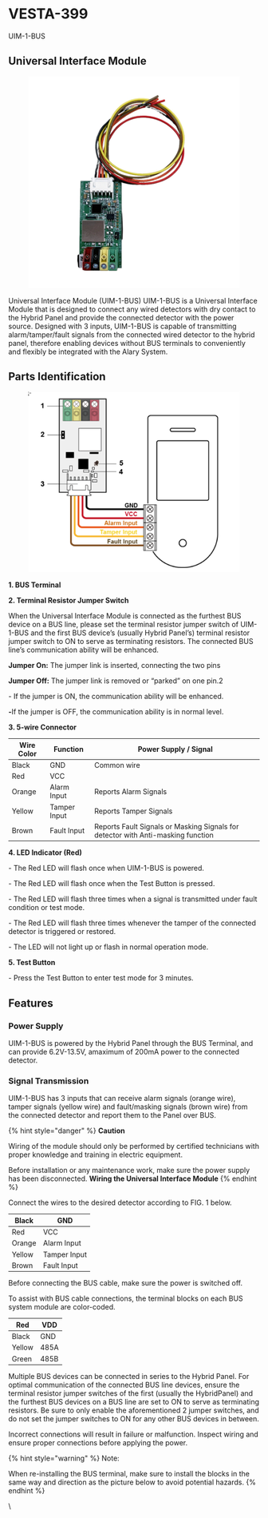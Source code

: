 # VESTA-399

UIM-1-BUS

## Universal Interface Module

<figure><img src=".gitbook/assets/image (5) (1) (1) (1).png" alt=""><figcaption></figcaption></figure>

Universal Interface Module (UIM-1-BUS) UIM-1-BUS is a Universal Interface Module that is designed to connect any wired detectors with dry contact to the Hybrid Panel and provide the connected detector with the power source. Designed with 3 inputs, UIM-1-BUS is capable of transmitting alarm/tamper/fault signals from the connected wired detector to the hybrid panel, therefore enabling devices without BUS terminals to conveniently and flexibly be integrated with the Alary System.

## Parts Identification



<figure><img src=".gitbook/assets/2025-02-27 14_51_34-UIM-1-BUS_20230804.pdf - Foxit PDF Reader.png" alt=""><figcaption></figcaption></figure>

**1. BUS Terminal**

**2. Terminal Resistor Jumper Switch**

When the Universal Interface Module is connected as the furthest BUS device on a BUS line, please set the terminal resistor jumper switch of UIM-1-BUS and the first BUS device’s (usually Hybrid Panel’s) terminal resistor jumper switch to ON to serve as terminating resistors. The connected BUS line’s communication ability will be enhanced.



**Jumper On:** The jumper link is inserted, connecting the two pins

&#x20;**Jumper Off:** The jumper link is removed or “parked” on one pin.2 &#x20;

\- If the jumper is ON, the communication ability will be enhanced.

**-**&#x49;f the jumper is OFF, the communication ability is in normal level.

**3.   5-wire Connector**

| Wire Color | Function     | Power Supply / Signal                                                            |
| ---------- | ------------ | -------------------------------------------------------------------------------- |
| Black      | GND          | Common wire                                                                      |
| Red        | VCC          |                                                                                  |
| Orange     | Alarm Input  | Reports Alarm Signals                                                            |
| Yellow     | Tamper Input | Reports Tamper Signals                                                           |
| Brown      | Fault Input  | Reports Fault Signals or Masking Signals for detector with Anti-masking function |

**4. LED Indicator (Red)**

\- The Red LED will flash once when UIM-1-BUS is powered.

\- The Red LED will flash once when the Test Button is pressed.

\- The Red LED will flash three times when a signal is transmitted under fault condition or test mode.

\- The Red LED will flash three times whenever the tamper of the connected detector is triggered or restored.

\- The LED will not light up or flash in normal operation mode.

**5. Test Button**

\- Press the Test Button to enter test mode for 3 minutes.

## **Features**

### &#x20;**Power Supply**

&#x20;UIM-1-BUS is powered by the Hybrid Panel through the BUS Terminal, and can provide 6.2V-13.5V, amaximum of 200mA power to the connected detector.

### &#x20;**Signal Transmission**

UIM-1-BUS has 3 inputs that can receive alarm signals (orange wire), tamper signals (yellow wire) and fault/masking signals (brown wire) from the connected detector and report them to the Panel over BUS.

{% hint style="danger" %}
**Caution**

Wiring of the module should only be performed by certified technicians with proper knowledge and training in electric equipment.

&#x20;Before installation or any maintenance work, make sure the power supply has been disconnected. **Wiring the Universal Interface Module**
{% endhint %}

Connect the wires to the desired detector according to FIG. 1 below.

| Black  | GND          |
| ------ | ------------ |
| Red    | VCC          |
| Orange | Alarm Input  |
| Yellow | Tamper Input |
| Brown  | Fault Input  |

&#x20;Before connecting the BUS cable, make sure the power is switched off.

&#x20;To assist with BUS cable connections, the terminal blocks on each BUS system module are color-coded.

| Red    | VDD  |
| ------ | ---- |
| Black  | GND  |
| Yellow | 485A |
| Green  | 485B |

Multiple BUS devices can be connected in series to the Hybrid Panel. For optimal communication of the connected BUS line devices, ensure the terminal resistor jumper switches of the first (usually the HybridPanel) and the furthest BUS devices on a BUS line are set to ON to serve as terminating resistors. Be sure to only enable the aforementioned 2 jumper switches, and do not set the jumper switches to ON for any other BUS devices in between.

Incorrect connections will result in failure or malfunction. Inspect wiring and ensure proper connections before applying the power.

{% hint style="warning" %}
Note:

&#x20;When re-installing the BUS terminal, make sure to install the blocks in the same way and direction as the picture below to avoid potential hazards.
{% endhint %}

\
